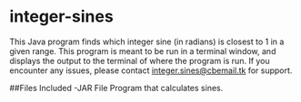 # integer-sines
This Java program finds which integer sine (in radians) is closest to 1 in a given range. This program is meant to be run in a terminal window, and displays the output to the terminal of where the program is run. If you encounter any issues, please contact integer.sines@cbemail.tk for support.


##Files Included
-JAR File
  Program that calculates sines.
